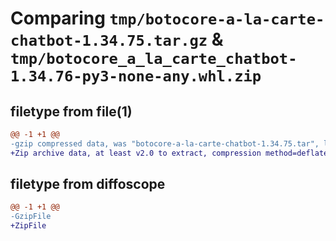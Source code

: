# Comparing `tmp/botocore-a-la-carte-chatbot-1.34.75.tar.gz` & `tmp/botocore_a_la_carte_chatbot-1.34.76-py3-none-any.whl.zip`

## filetype from file(1)

```diff
@@ -1 +1 @@
-gzip compressed data, was "botocore-a-la-carte-chatbot-1.34.75.tar", last modified: Tue Apr  2 01:02:46 2024, max compression
+Zip archive data, at least v2.0 to extract, compression method=deflate
```

## filetype from diffoscope

```diff
@@ -1 +1 @@
-GzipFile
+ZipFile
```

